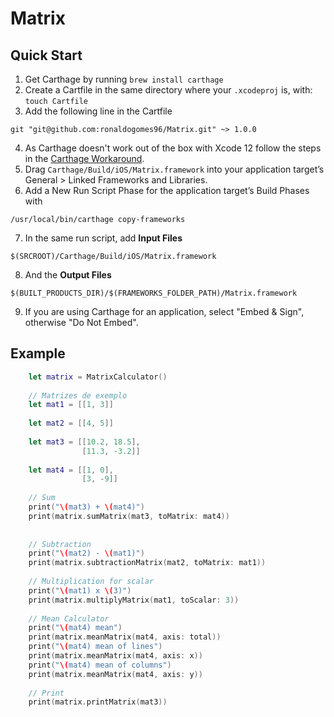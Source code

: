 # Matrix

## Quick Start 
1. Get Carthage by running `brew install carthage`
2. Create a Cartfile in the same directory where your `.xcodeproj` is, with: `touch Cartfile`
3. Add the following line in the Cartfile 
  ```
git "git@github.com:ronaldogomes96/Matrix.git" ~> 1.0.0
```
4. As Carthage doesn't work out of the box with Xcode 12 follow the steps in the [Carthage Workaround](https://github.com/Carthage/Carthage/blob/master/Documentation/Xcode12Workaround.md).
5. Drag `Carthage/Build/iOS/Matrix.framework` into your application target’s General > Linked Frameworks and Libraries.
6. Add a New Run Script Phase for the application target’s Build Phases with
  ```
/usr/local/bin/carthage copy-frameworks
```
7. In the same run script, add **Input Files**
```
$(SRCROOT)/Carthage/Build/iOS/Matrix.framework
```
8.  And the **Output Files**
```
$(BUILT_PRODUCTS_DIR)/$(FRAMEWORKS_FOLDER_PATH)/Matrix.framework
```
9. If you are using Carthage for an application, select "Embed & Sign", otherwise "Do Not Embed". 

## Example
```swift
    let matrix = MatrixCalculator()
    
    // Matrizes de exemplo
    let mat1 = [[1, 3]]
    
    let mat2 = [[4, 5]]
    
    let mat3 = [[10.2, 18.5],
                [11.3, -3.2]]
    
    let mat4 = [[1, 0],
                [3, -9]]
                
    // Sum
    print("\(mat3) + \(mat4)")
    print(matrix.sumMatrix(mat3, toMatrix: mat4))
        
        
    // Subtraction
    print("\(mat2) - \(mat1)")
    print(matrix.subtractionMatrix(mat2, toMatrix: mat1))
        
    // Multiplication for scalar
    print("\(mat1) x \(3)")
    print(matrix.multiplyMatrix(mat1, toScalar: 3))
        
    // Mean Calculator
    print("\(mat4) mean")
    print(matrix.meanMatrix(mat4, axis: total))
    print("\(mat4) mean of lines")
    print(matrix.meanMatrix(mat4, axis: x))
    print("\(mat4) mean of columns")
    print(matrix.meanMatrix(mat4, axis: y))
        
    // Print
    print(matrix.printMatrix(mat3))
```
